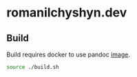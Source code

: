 # romanilchyshyn.dev

## Build

Build requires docker to use pandoc [image](https://github.com/pandoc/dockerfiles).

```sh
source ./build.sh
```
